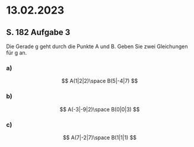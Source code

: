 # 13.02.2023

## S. 182 Aufgabe 3

Die Gerade g geht durch die Punkte A und B. Geben Sie zwei Gleichungen für g an.

### a)

$$
A(1|2|2)\space
B(5|-4|7)
$$

### b)

$$
A(-3|-9|2)\space
B(0|0|3)
$$

### c)

$$
A(7|-2|7)\space
B(1|1|1)
$$
